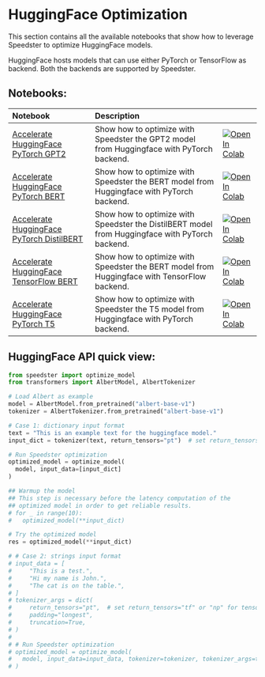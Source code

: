 # **HuggingFace Optimization**

This section contains all the available notebooks that show how to leverage Speedster to optimize HuggingFace models.

HuggingFace hosts models that can use either PyTorch or TensorFlow as backend. Both the backends are supported by Speedster.

## Notebooks:
| Notebook                                                                                                                                                                                     | Description                                                                                     |                                                                                                                                                                                                                                                     |
|:---------------------------------------------------------------------------------------------------------------------------------------------------------------------------------------------|:------------------------------------------------------------------------------------------------|:----------------------------------------------------------------------------------------------------------------------------------------------------------------------------------------------------------------------------------------------------|
| [Accelerate HuggingFace PyTorch GPT2](https://github.com/nebuly-ai/nebullvm/blob/main/notebooks/speedster/huggingface/Accelerate_Hugging_Face_PyTorch_GPT2_with_Speedster.ipynb)             | Show how to optimize with Speedster the GPT2 model from Huggingface with PyTorch backend.       | [![Open In Colab](https://colab.research.google.com/assets/colab-badge.svg)](https://colab.research.google.com/github/nebuly-ai/nebullvm/blob/main/notebooks/speedster/huggingface/Accelerate_Hugging_Face_PyTorch_GPT2_with_Speedster.ipynb)       |
| [Accelerate HuggingFace PyTorch BERT](https://github.com/nebuly-ai/nebullvm/blob/main/notebooks/speedster/huggingface/Accelerate_Hugging_Face_PyTorch_BERT_with_Speedster.ipynb)             | Show how to optimize with Speedster the BERT model from Huggingface with PyTorch backend.       | [![Open In Colab](https://colab.research.google.com/assets/colab-badge.svg)](https://colab.research.google.com/github/nebuly-ai/nebullvm/blob/main/notebooks/speedster/huggingface/Accelerate_Hugging_Face_PyTorch_BERT_with_Speedster.ipynb)       |
| [Accelerate HuggingFace PyTorch DistilBERT](https://github.com/nebuly-ai/nebullvm/blob/main/notebooks/speedster/huggingface/Accelerate_Hugging_Face_PyTorch_DistilBERT_with_Speedster.ipynb) | Show how to optimize with Speedster the DistilBERT model from Huggingface with PyTorch backend. | [![Open In Colab](https://colab.research.google.com/assets/colab-badge.svg)](https://colab.research.google.com/github/nebuly-ai/nebullvm/blob/main/notebooks/speedster/huggingface/Accelerate_Hugging_Face_PyTorch_DistilBERT_with_Speedster.ipynb) |                                                            |
| [Accelerate HuggingFace TensorFlow BERT](https://github.com/nebuly-ai/nebullvm/blob/main/notebooks/speedster/huggingface/Accelerate_Hugging_Face_TensorFlow_BERT_with_Speedster.ipynb)       | Show how to optimize with Speedster the BERT model from Huggingface with TensorFlow backend.    | [![Open In Colab](https://colab.research.google.com/assets/colab-badge.svg)](https://colab.research.google.com/github/nebuly-ai/nebullvm/blob/main/notebooks/speedster/huggingface/Accelerate_Hugging_Face_TensorFlow_BERT_with_Speedster.ipynb)    |
| [Accelerate HuggingFace PyTorch T5](https://github.com/nebuly-ai/nebullvm/blob/main/notebooks/speedster/huggingface/Accelerate_Hugging_Face_PyTorch_T5_with_Speedster.ipynb)                 | Show how to optimize with Speedster the T5 model from Huggingface with PyTorch backend.         | [![Open In Colab](https://colab.research.google.com/assets/colab-badge.svg)](https://colab.research.google.com/github/nebuly-ai/nebullvm/blob/main/notebooks/speedster/huggingface/Accelerate_Hugging_Face_PyTorch_T5_with_Speedster.ipynb)         |


## HuggingFace API quick view:

``` python
from speedster import optimize_model
from transformers import AlbertModel, AlbertTokenizer

# Load Albert as example
model = AlbertModel.from_pretrained("albert-base-v1")
tokenizer = AlbertTokenizer.from_pretrained("albert-base-v1")

# Case 1: dictionary input format
text = "This is an example text for the huggingface model."
input_dict = tokenizer(text, return_tensors="pt")  # set return_tensors="tf" or "np" for tensorflow models

# Run Speedster optimization
optimized_model = optimize_model(
  model, input_data=[input_dict]
)

## Warmup the model
## This step is necessary before the latency computation of the 
## optimized model in order to get reliable results.
# for _ in range(10):
#   optimized_model(**input_dict)

# Try the optimized model
res = optimized_model(**input_dict)

# # Case 2: strings input format
# input_data = [
#     "This is a test.",
#     "Hi my name is John.",
#     "The cat is on the table.",
# ]
# tokenizer_args = dict(
#     return_tensors="pt",  # set return_tensors="tf" or "np" for tensorflow models
#     padding="longest",
#     truncation=True,
# )
# 
# # Run Speedster optimization
# optimized_model = optimize_model(
#   model, input_data=input_data, tokenizer=tokenizer, tokenizer_args=tokenizer_args
# )
```
